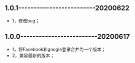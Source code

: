 ## 1.0.1-------------------------20200622
- 1，修改bug；

## 1.0.0-------------------------20200617
- 1，将Facebook和google登录合并为一个版本；
- 2，兼容最新的版本；

